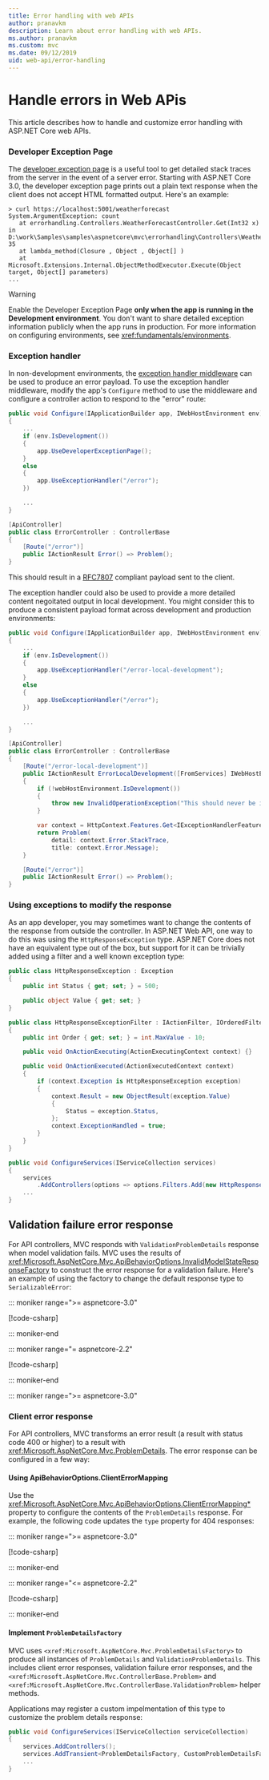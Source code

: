 ```yaml
---
title: Error handling with web APIs
author: pranavkm
description: Learn about error handling with web APIs.
ms.author: pranavkm
ms.custom: mvc
ms.date: 09/12/2019
uid: web-api/error-handling
---
```


# Handle errors in Web APis

This article describes how to handle and customize error handling with ASP.NET Core web APIs.

### Developer Exception Page

The [developer exception page](<xref:fundamentals/error-handling>) is a useful tool to get detailed stack traces from the server in the event of a server error. Starting with ASP.NET Core 3.0, the developer exception page prints out a plain text response when the client does not accept HTML formatted output. Here's an example:

```
> curl https://localhost:5001/weatherforecast
System.ArgumentException: count
   at errorhandling.Controllers.WeatherForecastController.Get(Int32 x) in D:\work\Samples\samples\aspnetcore\mvc\errorhandling\Controllers\WeatherForecastController.cs:line 35
   at lambda_method(Closure , Object , Object[] )
   at Microsoft.Extensions.Internal.ObjectMethodExecutor.Execute(Object target, Object[] parameters)
...

```

> [!WARNING]
> Enable the Developer Exception Page **only when the app is running in the Development environment**. You don't want to share detailed exception information publicly when the app runs in production. For more information on configuring environments, see <xref:fundamentals/environments>.

### Exception handler

In non-development environments, the [exception handler middleware](<xref:fundamentals/error-handling>) can be used to produce an error payload. To use the exception handler middleware, modify the app's `Configure` method to use the middleware and configure a controller action to respond to the "error" route:

```csharp
public void Configure(IApplicationBuilder app, IWebHostEnvironment env)
{
    ...
    if (env.IsDevelopment())
    {
        app.UseDeveloperExceptionPage();
    }
    else
    {
        app.UseExceptionHandler("/error");
    })

    ...
}
```

```csharp
[ApiController]
public class ErrorController : ControllerBase
{
    [Route("/error")]
    public IActionResult Error() => Problem();
}
```

This should result in a [RFC7807](https://tools.ietf.org/html/rfc7807) compliant payload sent to the client.

The exception handler could also be used to provide a more detailed content negoitated output in local development. You might consider this to produce a consistent payload format across development and production environments:

```csharp
public void Configure(IApplicationBuilder app, IWebHostEnvironment env)
{
    ...
    if (env.IsDevelopment())
    {
        app.UseExceptionHandler("/error-local-development");
    }
    else
    {
        app.UseExceptionHandler("/error");
    })

    ...
}
```

```csharp
[ApiController]
public class ErrorController : ControllerBase
{
    [Route("/error-local-development")]
    public IActionResult ErrorLocalDevelopment([FromServices] IWebHostEnvironment webHostEnvironment)
    {
        if (!webHostEnvironment.IsDevelopment())
        {
            throw new InvalidOperationException("This should never be invoked in non-development environments.");
        }

        var context = HttpContext.Features.Get<IExceptionHandlerFeature>();
        return Problem(
            detail: context.Error.StackTrace,
            title: context.Error.Message);
    }

    [Route("/error")]
    public IActionResult Error() => Problem();
}
```

### Using exceptions to modify the response

As an app developer, you may sometimes want to change the contents of the response from outside the controller. In ASP.NET Web API, one way to do this was using the `HttpResponseException` type. ASP.NET Core does not have an equivalent type out of the box,
but support for it can be trivially added using a filter and a well known exception type:

```csharp
public class HttpResponseException : Exception
{
    public int Status { get; set; } = 500;

    public object Value { get; set; }
}
```

```csharp
public class HttpResponseExceptionFilter : IActionFilter, IOrderedFilter
{
    public int Order { get; set; } = int.MaxValue - 10;

    public void OnActionExecuting(ActionExecutingContext context) {}

    public void OnActionExecuted(ActionExecutedContext context)
    {
        if (context.Exception is HttpResponseException exception)
        {
            context.Result = new ObjectResult(exception.Value)
            {
                Status = exception.Status,
            };
            context.ExceptionHandled = true;
        }
    }
}
```

```csharp
public void ConfigureServices(IServiceCollection services)
{
    services
        .AddControllers(options => options.Filters.Add(new HttpResponseExceptionFilter()));
    ...
}
```

## Validation failure error response

For API controllers, MVC responds with `ValidationProblemDetails` response when model validation fails. MVC uses the results of <xref:Microsoft.AspNetCore.Mvc.ApiBehaviorOptions.InvalidModelStateResponseFactory> to construct
the error response for a validation failure. Here's an example of using the factory to change the default response type to `SerializableError`:

::: moniker range=">= aspnetcore-3.0"

[!code-csharp[](index/samples/3.x/Startup.cs?name=snippet_DisableProblemDetailsInvalidModelStateResponseFactory&highlight=4-13)]

::: moniker-end

::: moniker range="= aspnetcore-2.2"

[!code-csharp[](index/samples/2.x/Startup.cs?name=snippet_DisableProblemDetailsInvalidModelStateResponseFactory&highlight=5-14)]

::: moniker-end

::: moniker range=">= aspnetcore-3.0"

### Client error response

For API controllers, MVC transforms an error result (a result with status code 400 or higher) to a result with <xref:Microsoft.AspNetCore.Mvc.ProblemDetails>. The error response can be configured in a few way:

#### Using ApiBehaviorOptions.ClientErrorMapping

Use the <xref:Microsoft.AspNetCore.Mvc.ApiBehaviorOptions.ClientErrorMapping*> property to configure the contents of the `ProblemDetails` response. For example, the following code updates the `type` property for 404 responses:

::: moniker range=">= aspnetcore-3.0"

[!code-csharp[](index/samples/3.x/Startup.cs?name=snippet_ConfigureApiBehaviorOptions&highlight=8-9)]

::: moniker-end

::: moniker range="<= aspnetcore-2.2"

[!code-csharp[](index/samples/2.x/Startup.cs?name=snippet_ConfigureApiBehaviorOptions&highlight=9-10)]

::: moniker-end

#### Implement `ProblemDetailsFactory`

MVC uses `<xref:Microsoft.AspNetCore.Mvc.ProblemDetailsFactory>` to produce all instances of `ProblemDetails` and `ValidationProblemDetails`. This includes client error responses, validation failure error responses, and
the `<xref:Microsoft.AspNetCore.Mvc.ControllerBase.Problem>` and `<xref:Microsoft.AspNetCore.Mvc.ControllerBase.ValidationProblem>` helper methods.

Applications may register a custom impelmentation of this type to customize the problem details response:

```C#
public void ConfigureServices(IServiceCollection serviceCollection)
{
    services.AddControllers();
    services.AddTransient<ProblemDetailsFactory, CustomProblemDetailsFactory>();
    ...
}
```

